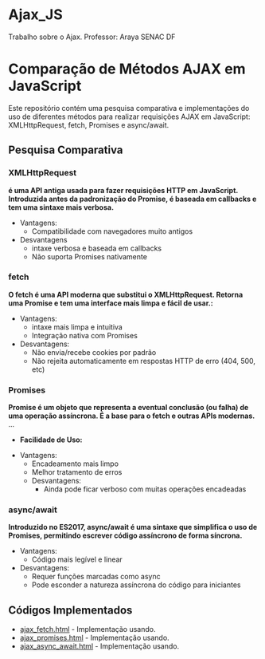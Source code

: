 # Ajax_JS
Trabalho sobre o Ajax. Professor: Araya
SENAC DF

# Comparação de Métodos AJAX em JavaScript

Este repositório contém uma pesquisa comparativa e implementações do uso de diferentes métodos para realizar requisições AJAX em JavaScript: XMLHttpRequest, fetch, Promises e async/await.

## Pesquisa Comparativa

### XMLHttpRequest

**é uma API antiga usada para fazer requisições HTTP em JavaScript. Introduzida antes da padronização do Promise, é baseada em callbacks e tem uma sintaxe mais verbosa.**
- Vantagens:
    - Compatibilidade com navegadores muito antigos
- Desvantagens
     - intaxe verbosa e baseada em callbacks
     - Não suporta Promises nativamente

### fetch

**O fetch é uma API moderna que substitui o XMLHttpRequest. Retorna uma Promise e tem uma interface mais limpa e fácil de usar.:**
- Vantagens:
    - intaxe mais limpa e intuitiva
    - Integração nativa com Promises</li>
- Desvantagens:
    - Não envia/recebe cookies por padrão
    - Não rejeita automaticamente em respostas HTTP de erro (404, 500, etc)

### Promises

 **Promise é um objeto que representa a eventual conclusão (ou falha) de uma operação assíncrona. É a base para o fetch e outras APIs modernas.** ...
* **Facilidade de Uso:** 
- Vantagens:
    - Encadeamento mais limpo
    - Melhor tratamento de erros</li>
  - Desvantagens:
      -  Ainda pode ficar verboso com muitas operações encadeadas

### async/await

 **Introduzido no ES2017, async/await é uma sintaxe que simplifica o uso de Promises, permitindo escrever código assíncrono de forma síncrona.** 
- Vantagens:
    - Código mais legível e linear
- Desvantagens:
    - Requer funções marcadas como async
    -  Pode esconder a natureza assíncrona do código para iniciantes


## Códigos Implementados

* [ajax\_fetch.html](Fetch.html) - Implementação usando.
* [ajax\_promises.html](Promises.html) - Implementação usando.
* [ajax\_async\_await.html](ajax\_async\_await.html) - Implementação usando.
